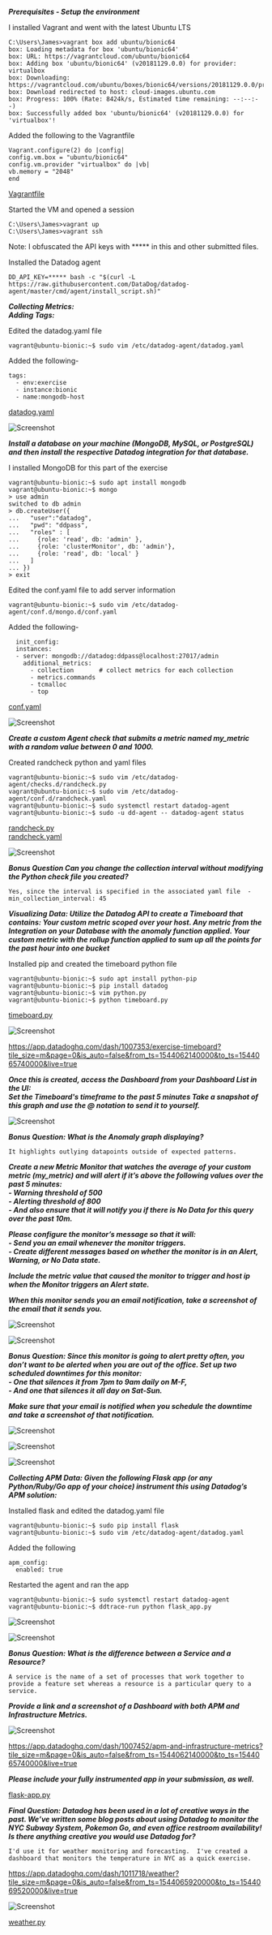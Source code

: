 ***Prerequisites - Setup the environment***

I installed Vagrant and went with the latest Ubuntu LTS

```
C:\Users\James>vagrant box add ubuntu/bionic64
box: Loading metadata for box 'ubuntu/bionic64'  
box: URL: https://vagrantcloud.com/ubuntu/bionic64  
box: Adding box 'ubuntu/bionic64' (v20181129.0.0) for provider: virtualbox  
box: Downloading: https://vagrantcloud.com/ubuntu/boxes/bionic64/versions/20181129.0.0/providers/virtualbox.box  
box: Download redirected to host: cloud-images.ubuntu.com  
box: Progress: 100% (Rate: 8424k/s, Estimated time remaining: --:--:--)  
box: Successfully added box 'ubuntu/bionic64' (v20181129.0.0) for 'virtualbox'!
```
Added the following to the Vagrantfile  
```
Vagrant.configure(2) do |config|
config.vm.box = "ubuntu/bionic64"
config.vm.provider "virtualbox" do |vb|
vb.memory = "2048"
end
```
[Vagrantfile](Vagrantfile)

Started the VM and opened a session
```
C:\Users\James>vagrant up
C:\Users\James>vagrant ssh
```
Note: I obfuscated the API keys with \*\*\*\*\* in this and other submitted files.

Installed the Datadog agent  
```
DD_API_KEY=***** bash -c "$(curl -L https://raw.githubusercontent.com/DataDog/datadog-agent/master/cmd/agent/install_script.sh)"
```

***Collecting Metrics:  
	Adding Tags:***  

  Edited the datadog.yaml file

  ```
vagrant@ubuntu-bionic:~$ sudo vim /etc/datadog-agent/datadog.yaml
```
Added the following-  
```
tags:
  - env:exercise
  - instance:bionic
  - name:mongodb-host
```
[datadog.yaml](datadog.yaml)

![Screenshot](screenshots/tags.jpg)


***Install a database on your machine (MongoDB, MySQL, or PostgreSQL) and then install the respective Datadog integration for that database.***

I installed MongoDB for this part of the exercise
```
vagrant@ubuntu-bionic:~$ sudo apt install mongodb
vagrant@ubuntu-bionic:~$ mongo
> use admin
switched to db admin
> db.createUser({
...   "user":"datadog",
...   "pwd": "ddpass",
...   "roles" : [
...     {role: 'read', db: 'admin' },
...     {role: 'clusterMonitor', db: 'admin'},
...     {role: 'read', db: 'local' }
...   ]
... })
> exit
```

Edited the conf.yaml file to add server information
```
vagrant@ubuntu-bionic:~$ sudo vim /etc/datadog-agent/conf.d/mongo.d/conf.yaml
```
Added the following-
```
  init_config:
  instances:
  - server: mongodb://datadog:ddpass@localhost:27017/admin
    additional_metrics:
      - collection       # collect metrics for each collection
      - metrics.commands
      - tcmalloc
      - top
```
[conf.yaml](conf.yaml)

![Screenshot](screenshots/mongo.jpg)

***Create a custom Agent check that submits a metric named my_metric with a random value between 0 and 1000.***


Created randcheck python and yaml files
```
vagrant@ubuntu-bionic:~$ sudo vim /etc/datadog-agent/checks.d/randcheck.py
vagrant@ubuntu-bionic:~$ sudo vim /etc/datadog-agent/conf.d/randcheck.yaml
vagrant@ubuntu-bionic:~$ sudo systemctl restart datadog-agent
vagrant@ubuntu-bionic:~$ sudo -u dd-agent -- datadog-agent status
```
[randcheck.py](randcheck.py)  
[randcheck.yaml](randcheck.yaml)  

![Screenshot](screenshots/random.jpg)

***Bonus Question Can you change the collection interval without modifying the Python check file you created?***
```
Yes, since the interval is specified in the associated yaml file  - min_collection_interval: 45
```

***Visualizing Data:
Utilize the Datadog API to create a Timeboard that contains:
Your custom metric scoped over your host.
Any metric from the Integration on your Database with the anomaly function applied.
Your custom metric with the rollup function applied to sum up all the points for the past hour into one bucket***

Installed pip and created the timeboard python file
```
vagrant@ubuntu-bionic:~$ sudo apt install python-pip
vagrant@ubuntu-bionic:~$ pip install datadog
vagrant@ubuntu-bionic:~$ vim python.py
vagrant@ubuntu-bionic:~$ python timeboard.py
```

[timeboard.py](timeboard.py)

![Screenshot](screenshots/timeboard.jpg)

https://app.datadoghq.com/dash/1007353/exercise-timeboard?tile_size=m&page=0&is_auto=false&from_ts=1544062140000&to_ts=1544065740000&live=true

***Once this is created, access the Dashboard from your Dashboard List in the UI:  
Set the Timeboard's timeframe to the past 5 minutes
Take a snapshot of this graph and use the @ notation to send it to yourself.***

![Screenshot](screenshots/timeboard.jpg)

***Bonus Question: What is the Anomaly graph displaying?***
```
It highlights outlying datapoints outside of expected patterns.
```

***Create a new Metric Monitor that watches the average of your custom metric (my_metric) and will alert if it’s above the following values over the past 5 minutes:***  
***- Warning threshold of 500***  
***- Alerting threshold of 800***  
***- And also ensure that it will notify you if there is No Data for this query over the past 10m.***  

***Please configure the monitor’s message so that it will:***  
***- Send you an email whenever the monitor triggers.***  
***- Create different messages based on whether the monitor is in an Alert, Warning, or No Data state.***  

***Include the metric value that caused the monitor to trigger and host ip when the Monitor triggers an Alert state.***  

***When this monitor sends you an email notification, take a screenshot of the email that it sends you.***

![Screenshot](screenshots/metricmonitor.jpg)

![Screenshot](screenshots/metricmonitoremail.jpg)  

***Bonus Question: Since this monitor is going to alert pretty often, you don’t want to be alerted when you are out of the office. Set up two scheduled downtimes for this monitor:***  
***- One that silences it from 7pm to 9am daily on M-F,***  
***- And one that silences it all day on Sat-Sun.***

***Make sure that your email is notified when you schedule the downtime and take a screenshot of that notification.***

![Screenshot](screenshots/weeklydowntime.jpg)

![Screenshot](screenshots/weekenddowntime.jpg)

![Screenshot](screenshots/downtimeemail.jpg)

***Collecting APM Data:
Given the following Flask app (or any Python/Ruby/Go app of your choice) instrument this using Datadog’s APM solution:***

Installed flask and edited the datadog.yaml file
```
vagrant@ubuntu-bionic:~$ sudo pip install flask
vagrant@ubuntu-bionic:~$ sudo vim /etc/datadog-agent/datadog.yaml
```

Added the following
```
apm_config:
  enabled: true
  ```
  Restarted the agent and ran the app
  ```
vagrant@ubuntu-bionic:~$ sudo systemctl restart datadog-agent
vagrant@ubuntu-bionic:~$ ddtrace-run python flask_app.py
```

![Screenshot](screenshots/trace1.jpg)

![Screenshot](screenshots/trace2.jpg)

***Bonus Question: What is the difference between a Service and a Resource?***
```
A service is the name of a set of processes that work together to provide a feature set whereas a resource is a particular query to a service.
```
***Provide a link and a screenshot of a Dashboard with both APM and Infrastructure Metrics.***

![Screenshot](screenshots/APM_Infrastructure_Dashboard.jpg)

https://app.datadoghq.com/dash/1007452/apm-and-infrastructure-metrics?tile_size=m&page=0&is_auto=false&from_ts=1544062140000&to_ts=1544065740000&live=true

***Please include your fully instrumented app in your submission, as well.***

[flask-app.py](flask-app.py)


***Final Question:
Datadog has been used in a lot of creative ways in the past. We’ve written some blog posts about using Datadog to monitor the NYC Subway System, Pokemon Go, and even office restroom availability!  
Is there anything creative you would use Datadog for?***
```
I'd use it for weather monitoring and forecasting.  I've created a dashboard that monitors the temperature in NYC as a quick exercise.
```
https://app.datadoghq.com/dash/1011718/weather?tile_size=m&page=0&is_auto=false&from_ts=1544065920000&to_ts=1544069520000&live=true

![Screenshot](screenshots/weather.jpg)

[weather.py](weather.py)
